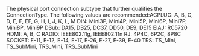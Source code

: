 The physical port connection subtype that further qualifies the ConnectionType. The following values are recommended:ACPLUG: A, B, C, D, E, F, EF, G, H, I, J, K, L, M
DIN: Mini3P, Mini4P, Mini5P, Mini6P, Mini7P, Mini8P, Mini9P
DSub: DA15, DB25, DC37, DD50, DE9, DE15
EIAJ: RC5720
HDMI: A, B, C
RADIO: IEEE802.11g, IEEE802.11n
RJ: 4P4C, 6P2C, 8P8C
SOCKET: E-11, E-12, E-14, E-17, E-26, E-27, E-39, E-40
TRS: TS_Mini, TS_SubMini, TRS_Mini, TRS_SubMini
